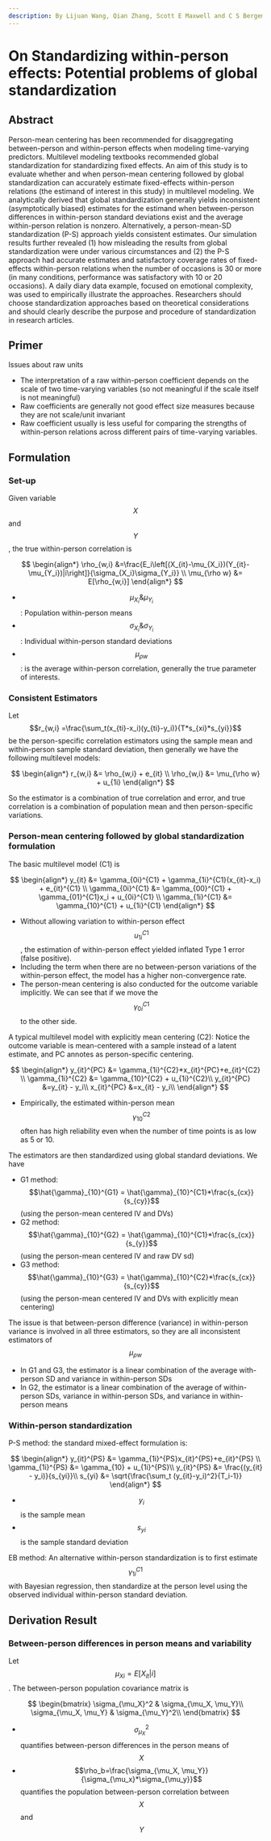 ```yaml
---
description: By Lijuan Wang, Qian Zhang, Scott E Maxwell and C S Bergeman
---
```


# On Standardizing within-person effects: Potential problems of global standardization

## Abstract

Person-mean centering has been recommended for disaggregating between-person and within-person effects when modeling time-varying predictors. Multilevel modeling textbooks recommended global standardization for standardizing fixed effects. An aim of this study is to evaluate whether and when person-mean centering followed by global standardization can accurately estimate fixed-effects within-person relations (the estimand of interest in this study) in multilevel modeling. We analytically derived that global standardization generally yields inconsistent (asymptotically biased) estimates for the estimand when between-person differences in within-person standard deviations exist and the average within-person relation is nonzero. Alternatively, a person-mean-SD standardization (P-S) approach yields consistent estimates. Our simulation results further revealed (1) how misleading the results from global standardization were under various circumstances and (2) the P-S approach had accurate estimates and satisfactory coverage rates of fixed-effects within-person relations when the number of occasions is 30 or more (in many conditions, performance was satisfactory with 10 or 20 occasions). A daily diary data example, focused on emotional complexity, was used to empirically illustrate the approaches. Researchers should choose standardization approaches based on theoretical considerations and should clearly describe the purpose and procedure of standardization in research articles.

## Primer

Issues about raw units&#x20;

* The interpretation of a raw within-person coefficient depends on the scale of two time-varying variables (so not meaningful if the scale itself is not meaningful)
* Raw coefficients are generally not good effect size measures because they are not scale/unit invariant
* Raw coefficient usually is less useful for comparing the strengths of within-person relations across different pairs of time-varying variables.&#x20;

## Formulation&#x20;

### Set-up

Given variable $$X$$ and $$Y$$, the true within-person correlation is&#x20;

$$
\begin{align*}
\rho_{w,i}  &=\frac{E_i\left[(X_{it}-\mu_{X_i})(Y_{it}-\mu_{Y_i})|i\right]}{\sigma_{X_i}\sigma_{Y_i}} \\
\mu_{\rho w} &= E[\rho_{w,i}]
\end{align*}
$$

* $$\mu_{X_i} \& \mu_{Y_i}$$: Population within-person means
* $$\sigma_{X_i} \&  \sigma_{Y_i}$$: Individual within-person standard deviations
* $$\mu_{\rho w}$$: is the average within-person correlation, generally the true parameter of interests.&#x20;

### Consistent Estimators

Let $$r_{w,i} =\frac{\sum_t(x_{ti}-x_i)(y_{ti}-y_i)}{T*s_{xi}*s_{yi}}$$ be the person-specific correlation estimators using the sample mean and within-person sample standard deviation, then generally we have the following multilevel models:&#x20;

$$
\begin{align*}
r_{w,i} &= \rho_{w,i} + e_{it} \\
\rho_{w,i} &= \mu_{\rho w} + u_{1i}
\end{align*}
$$

So the estimator is a combination of true correlation and error, and true correlation is a combination of population mean and then person-specific variations.&#x20;

### Person-mean centering followed by global standardization formulation

The basic multilevel model (C1) is&#x20;

$$
\begin{align*}
y_{it} &= \gamma_{0i}^{C1} + \gamma_{1i}^{C1}(x_{it}-x_i) + e_{it}^{C1} \\
\gamma_{0i}^{C1} &= \gamma_{00}^{C1} + \gamma_{01}^{C1}x_i + u_{0i}^{C1} \\
\gamma_{1i}^{C1} &= \gamma_{10}^{C1} + u_{1i}^{C1}
\end{align*}
$$

* Without allowing variation to within-person effect $$u_{1i}^{C1}$$, the estimation of within-person effect yielded inflated Type 1 error (false positive).&#x20;
* Including the term when there are no between-person variations of the within-person effect, the model has a higher non-convergence rate.&#x20;
* The person-mean centering is also conducted for the outcome variable implicitly. We can see that if we move the $$\gamma_{0i}^{C1}$$ to the other side.&#x20;

A typical multilevel model with explicitly mean centering (C2): Notice the outcome variable is mean-centered with a sample instead of a latent estimate, and PC annotes as person-specific centering.&#x20;

$$
\begin{align*}
y_{it}^{PC} &= \gamma_{1i}^{C2}*x_{it}^{PC}+e_{it}^{C2} \\
\gamma_{1i}^{C2} &= \gamma_{10}^{C2} + u_{1i}^{C2}\\
y_{it}^{PC} &=y_{it} - y_i\\
x_{it}^{PC} &=x_{it} - y_i\\
\end{align*}
$$

* Empirically, the estimated within-person mean $$\gamma_{10}^{C2}$$ often has high reliability even when the number of time points is as low as 5 or 10.&#x20;

The estimators are then standardized using global standard deviations. We have

* G1 method: $$\hat{\gamma}_{10}^{G1} = \hat{\gamma}_{10}^{C1}*\frac{s_{cx}}{s_{cy}}$$ (using the person-mean centered IV and DVs)
* G2 method: $$\hat{\gamma}_{10}^{G2} = \hat{\gamma}_{10}^{C1}*\frac{s_{cx}}{s_{y}}$$(using the person-mean centered IV and raw DV sd)
* G3 method: $$\hat{\gamma}_{10}^{G3} = \hat{\gamma}_{10}^{C2}*\frac{s_{cx}}{s_{cy}}$$(using the person-mean centered IV and DVs with explicitly mean centering)&#x20;

The issue is that between-person difference (variance) in within-person variance is involved in all three estimators, so they are all inconsistent estimators of $$\mu_{\rho w}$$

* In G1 and G3, the estimator is a linear combination of the average with-person SD and variance in within-person SDs
* In G2, the estimator is a linear combination of the average of within-person SDs, variance in within-person SDs, and variance in within-person means

### Within-person standardization&#x20;

P-S method:  the standard mixed-effect formulation is:&#x20;

$$
\begin{align*}
y_{it}^{PS} &= \gamma_{1i}^{PS}x_{it}^{PS}+e_{it}^{PS} \\
\gamma_{1i}^{PS} &= \gamma_{10} + u_{1i}^{PS}\\
y_{it}^{PS} &= \frac{(y_{it} - y_i)}{s_{yi}}\\
s_{yi} &= \sqrt{\frac{\sum_t (y_{it}-y_i)^2}{T_i-1}}
\end{align*}
$$

* $$y_i$$ is the sample mean&#x20;
* $$s_{yi}$$ is the sample standard deviation

EB method: An alternative within-person standardization is to first estimate $$\gamma_{1i}^{C1}$$ with Bayesian regression, then standardize at the person level using the observed individual within-person standard deviation.&#x20;

## Derivation Result&#x20;

### Between-person differences in person means and variability&#x20;

Let $$\mu_{Xi}=E[X_{it}|i]$$. The between-person population covariance matrix is&#x20;

$$
\begin{bmatrix}
\sigma_{\mu_X}^2 & \sigma_{\mu_X, \mu_Y}\\
\sigma_{\mu_X, \mu_Y} & \sigma_{\mu_Y}^2\\
\end{bmatrix}
$$

* $$\sigma^2_{\mu_X}$$ quantifies between-person differences in the person means of $$X$$
*   $$\rho_b=\frac{\sigma_{\mu_X, \mu_Y}}{\sigma_{\mu_x}*\sigma_{\mu_y}}$$ quantifies the population between-person correlation between $$X$$ and $$Y$$















